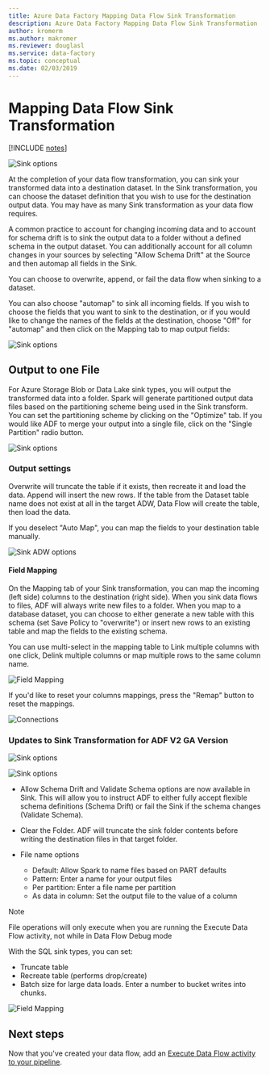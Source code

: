 ```yaml
---
title: Azure Data Factory Mapping Data Flow Sink Transformation
description: Azure Data Factory Mapping Data Flow Sink Transformation
author: kromerm
ms.author: makromer
ms.reviewer: douglasl
ms.service: data-factory
ms.topic: conceptual
ms.date: 02/03/2019
---
```


# Mapping Data Flow Sink Transformation

[!INCLUDE [notes](../../includes/data-factory-data-flow-preview.md)]

![Sink options](media/data-flow/windows1.png "sink 1")

At the completion of your data flow transformation, you can sink your transformed data into a destination dataset. In the Sink transformation, you can choose the dataset definition that you wish to use for the destination output data. You may have as many Sink transformation as your data flow requires.

A common practice to account for changing incoming data and to account for schema drift is to sink the output data to a folder without a defined schema in the output dataset. You can additionally account for all column changes in your sources by selecting "Allow Schema Drift" at the Source and then automap all fields in the Sink.

You can choose to overwrite, append, or fail the data flow when sinking to a dataset.

You can also choose "automap" to sink all incoming fields. If you wish to choose the fields that you want to sink to the destination, or if you would like to change the names of the fields at the destination, choose "Off" for "automap" and then click on the Mapping tab to map output fields:

![Sink options](media/data-flow/sink2.png "sink 2")

## Output to one File
For Azure Storage Blob or Data Lake sink types, you will output the transformed data into a folder. Spark will generate partitioned output data files based on the partitioning scheme being used in the Sink transform. You can set the partitioning scheme by clicking on the "Optimize" tab. If you would like ADF to merge your output into a single file, click on the "Single Partition" radio button.

![Sink options](media/data-flow/opt001.png "sink options")

### Output settings

Overwrite will truncate the table if it exists, then recreate it and load the data. Append will insert the new rows. If the table from the Dataset table name does not exist at all in the target ADW, Data Flow will create the table, then load the data.

If you deselect "Auto Map", you can map the fields to your destination table manually.

![Sink ADW options](media/data-flow/adw2.png "adw sink")

#### Field Mapping

On the Mapping tab of your Sink transformation, you can map the incoming (left side) columns to the destination (right side). When you sink data flows to files, ADF will always write new files to a folder. When you map to a database dataset, you can choose to either generate a new table with this schema (set Save Policy to "overwrite") or insert new rows to an existing table and map the fields to the existing schema.

You can use multi-select in the mapping table to Link multiple columns with one click, Delink multiple columns or map multiple rows to the same column name.

![Field Mapping](media/data-flow/multi1.png "multiple options")

If you'd like to reset your columns mappings, press the "Remap" button to reset the mappings.

![Connections](media/data-flow/maxcon.png "Connections")

### Updates to Sink Transformation for ADF V2 GA Version

![Sink options](media/data-flow/sink1.png "Sink One")

![Sink options](media/data-flow/sink2.png "Sinks")

* Allow Schema Drift and Validate Schema options are now available in Sink. This will allow you to instruct ADF to either fully accept flexible schema definitions (Schema Drift) or fail the Sink if the schema changes (Validate Schema).

* Clear the Folder. ADF will truncate the sink folder contents before writing the destination files in that target folder.

* File name options

   * Default: Allow Spark to name files based on PART defaults
   * Pattern: Enter a name for your output files
   * Per partition: Enter a file name per partition
   * As data in column: Set the output file to the value of a column

> [!NOTE]
> File operations will only execute when you are running the Execute Data Flow activity, not while in Data Flow Debug mode

With the SQL sink types, you can set:

* Truncate table
* Recreate table (performs drop/create)
* Batch size for large data loads. Enter a number to bucket writes into chunks.

![Field Mapping](media/data-flow/sql001.png "SQL Options")

## Next steps

Now that you've created your data flow, add an [Execute Data Flow activity to your pipeline](https://docs.microsoft.com/azure/data-factory/concepts-data-flow-overview).
